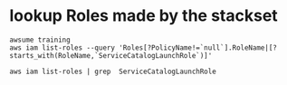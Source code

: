 # lookup Roles made by the stackset

    awsume training
    aws iam list-roles --query 'Roles[?PolicyName!=`null`].RoleName|[?starts_with(RoleName,`ServiceCatalogLaunchRole`)]'

    aws iam list-roles | grep  ServiceCatalogLaunchRole